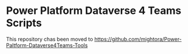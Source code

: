 # Power Platform Dataverse 4 Teams Scripts

This repository chas been moved to https://github.com/mightora/Power-Paltform-Dataverse4Teams-Tools 

